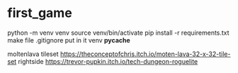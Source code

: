 # first_game
python -m venv venv
source venv/bin/activate
pip install -r requirements.txt
make file .gitignore
put in it 
venv
__pycache__

moltenlava tileset
https://theconceptofchris.itch.io/moten-lava-32-x-32-tile-set
rightside
https://trevor-pupkin.itch.io/tech-dungeon-roguelite